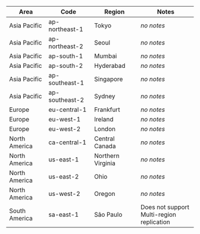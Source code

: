 | Area          | Code           | Region            | Notes                                            |
| ------------- | -------------- | ----------------- | ------------------------------------------------ |
| Asia Pacific  | ap-northeast-1 | Tokyo             | _no notes_                                       |
| Asia Pacific  | ap-northeast-2 | Seoul             | _no notes_                                       |
| Asia Pacific  | ap-south-1     | Mumbai            | _no notes_                                       |
| Asia Pacific  | ap-south-2     | Hyderabad         | _no notes_                                       |
| Asia Pacific  | ap-southeast-1 | Singapore         | _no notes_                                       |
| Asia Pacific  | ap-southeast-2 | Sydney            | _no notes_                                       |
| Europe        | eu-central-1   | Frankfurt         | _no notes_                                       |
| Europe        | eu-west-1      | Ireland           | _no notes_                                       |
| Europe        | eu-west-2      | London            | _no notes_                                       |
| North America | ca-central-1   | Central Canada    | _no notes_                                       |
| North America | us-east-1      | Northern Virginia | _no notes_                                       |
| North America | us-east-2      | Ohio              | _no notes_                                       |
| North America | us-west-2      | Oregon            | _no notes_                                       |
| South America | sa-east-1      | São Paulo         | Does not support <br /> Multi-region replication |
